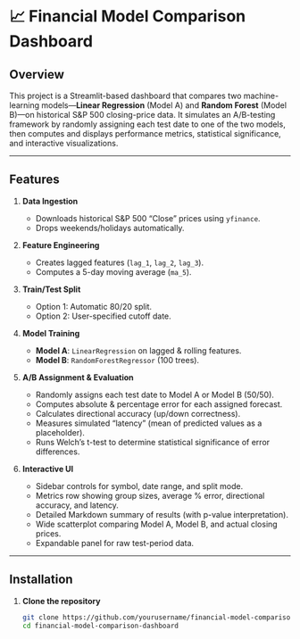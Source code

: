 # 📈 Financial Model Comparison Dashboard

## Overview

This project is a Streamlit-based dashboard that compares two machine-learning models—**Linear Regression** (Model A) and **Random Forest** (Model B)—on historical S&P 500 closing-price data. It simulates an A/B-testing framework by randomly assigning each test date to one of the two models, then computes and displays performance metrics, statistical significance, and interactive visualizations.

---

## Features

1. **Data Ingestion**  
   - Downloads historical S&P 500 “Close” prices using `yfinance`.  
   - Drops weekends/holidays automatically.

2. **Feature Engineering**  
   - Creates lagged features (`lag_1`, `lag_2`, `lag_3`).  
   - Computes a 5-day moving average (`ma_5`).

3. **Train/Test Split**  
   - Option 1: Automatic 80/20 split.  
   - Option 2: User-specified cutoff date.

4. **Model Training**  
   - **Model A**: `LinearRegression` on lagged & rolling features.  
   - **Model B**: `RandomForestRegressor` (100 trees).

5. **A/B Assignment & Evaluation**  
   - Randomly assigns each test date to Model A or Model B (50/50).  
   - Computes absolute & percentage error for each assigned forecast.  
   - Calculates directional accuracy (up/down correctness).  
   - Measures simulated “latency” (mean of predicted values as a placeholder).  
   - Runs Welch’s t-test to determine statistical significance of error differences.

6. **Interactive UI**  
   - Sidebar controls for symbol, date range, and split mode.  
   - Metrics row showing group sizes, average % error, directional accuracy, and latency.  
   - Detailed Markdown summary of results (with p-value interpretation).  
   - Wide scatterplot comparing Model A, Model B, and actual closing prices.  
   - Expandable panel for raw test-period data.

---

## Installation

1. **Clone the repository**  
   ```bash
   git clone https://github.com/yourusername/financial-model-comparison-dashboard.git
   cd financial-model-comparison-dashboard
